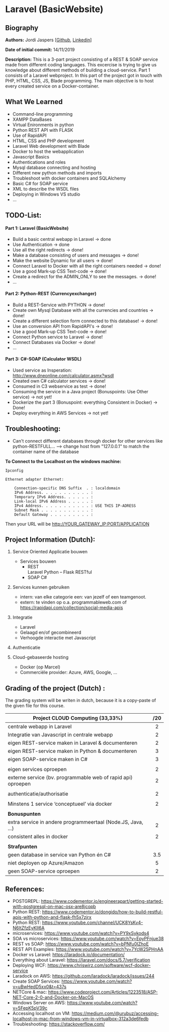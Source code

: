 # Laravel (BasicWebsite)

## Biography  
**Authors:**
Jordi Jaspers [[Github](https://github.com/Jordi-Jaspers "Github Page"), [Linkedin](https://www.linkedin.com/in/jordi-jaspers/ "Linkedin Page")] 
  
**Date of initial commit:** 
14/11/2019  

**Description:**
This is a 3-part project consisting of a REST & SOAP service made from different coding languages. This excercise is trying to give us knowledge about different methods of building a cloud-service. Part 1 consists of a Laravel webproject. In this part of the project got in touch with PHP, HTML, CSS, JS, Blade programming. The main objective is to host every created service on a Docker-container.

## What We Learned
 * Command-line programming
 *  XAMPP DataBases
 * Virtual Enironments in python
 * Python REST API with FLASK
 * Use of RapidAPI 
 * HTML, CSS and PHP development
 * Laravel Web development with Blade
 * Docker to host the webapplication
 * Javascript Basics
 * Authentications and roles
 * Mysql database connecting and hosting
 * Different new python methods and imports
 * Troubleshoot with docker containers and SQLAlchemy
 * Basic C# for SOAP service
 * XML to describe the WSDL files
 * Deploying in Windows VS studio
 * ...
  
## TODO-List:  
#### Part 1:  Laravel (BasicWebsite)
-   Build a basic central webapp in Laravel -> done
-   Use Authentication -> done
-   Use all the right redirects -> done!
-   Make a database consisting of users and messages -> done!
-   Make the website Dynamic for all users -> done!
-   Connect Laravel to Docker with all the right containers needed -> done!
-   Use a good Mark-up CSS Text-code -> done!
-   Create a redirect for the ADMIN_ONLY to see the messages. -> done!
-   ...

#### Part 2:  Python-REST (Currencyexchanger)
-   Build a REST-Service with PYTHON -> done!
-   Create own Mysql Database with all the currencies and countries -> done!
-   Create a different selection form connected to this database! -> done!
-   Use an conversion API from RapidAPI's -> done!
-   Use a good Mark-up CSS Text-code -> done!
-   Connect Python service to Laravel -> done!
-   Connect Databases via Docker -> done!
- ...

#### Part 3:  C#-SOAP (Calculator WSDL)
-   Used service as Insperation: <http://www.dneonline.com/calculator.asmx?wsdl>
-   Created own C# calculator services -> done!
-   Consumed in C3 webservice as test -> done!
-   Consuming the service in a Java project (Bonuspoints: Use Other service) -> not yet!
-   Dockerize the part 3 (Bonuspoint: everything Consistent in Docker) -> Done!
-   Deploy everything in AWS Services -> not yet!

## Troubleshooting:   
-   Can't connect different databases through docker for other services like python-RESTFULL... --> change host from "127.0.0.1" to match the container name of the database

**To Connect to the Localhost on the windows machine:**
```
Ipconfig

Ethernet adapter Ethernet:

    Connection-specific DNS Suffix  . : localdomain
    IPv6 Address. . . . . . . . . . . : 
    Temporary IPv6 Address. . . . . . : 
    Link-local IPv6 Address . . . . . : 
    IPv4 Address. . . . . . . . . . . : USE THIS IP-ADRESS
    Subnet Mask . . . . . . . . . . . : 
    Default Gateway . . . . . . . . . : 
```
Then your URL will be <http://YOUR_GATEWAY_IP:PORT/APPLICATION>

## Project Information (Dutch):  
1. Service Oriented Applicatie bouwen
    - Services bouwen
        * REST    
            Laravel
            Python – Flask RESTful
        * SOAP
            C#

2. Services kunnen gebruiken
    - intern: van elke categorie een: van jezelf of een teamgenoot.
    - extern: te vinden op o.a. programmableweb.com of https://rapidapi.com/collection/social-media-apis

3. Integratie
    - Laravel
    - Gelaagd en/of gecombineerd
    - Verhoogde interactie met Javascript

3. Authenticatie

4. Cloud-gebaseerde hosting
    - Docker (op Marcel)
    - Commerciële provider: Azure, AWS, Google, …

## Grading of  the project (Dutch) :  
The grading system will be writen in dutch, because it is a copy-paste of the given file for this course.

| Project CLOUD Computing (33,33%)                                                            |     /20     | 
| ------------------------------------------------------------------------------|:----------:|
|centrale webapp in Laravel                                                             |         2       |
|Integratie van Javascript in centrale webapp                                   |           2     |
|eigen REST-service maken in Laravel & documenteren                                   |       2         |
|eigen REST-service maken in Python & documenteren                                   |        3        |
|eigen SOAP-service maken in C#                                   |         3       |
|                                                                                            |                |
|eigen services oproepen                                                                    |          2      |
|externe service (bv. programmable web of rapid api) oproepen       |           2     |
|                                   |                |
|authenticatie/authorisatie                                   |          2      |
|                                   |                |
|Minstens 1 service ‘conceptueel’ via docker                                   |           2     |
|                                   |                |
|**Bonuspunten**                                   |                |
|extra service in andere programmeertaal (Node.JS, Java, ...)                       |        2        |
|consistent alles in docker                                   |        2        |
|                                   |                |
|**Strafpunten**                               |                |
|geen database in service van Python én C#                                   |       3.5         |
|niet deployen op Azure/Amazon                                   |       5         |
|geen SOAP-service oproepen                                   |          2      |

## References:  
 * POSTGREPL: <https://www.codementor.io/engineerapart/getting-started-with-postgresql-on-mac-osx-are8jcopb>
 * Python REST: <https://www.codementor.io/dongido/how-to-build-restful-apis-with-python-and-flask-fh5x7zjrx>
 * Python REST: <https://www.youtube.com/channel/UCK8YsKv4-N6ItZfzEyKlI6A>
 * microservices: <https://www.youtube.com/watch?v=PY9xSykods4>
 * SOA vs microservices: <https://www.youtube.com/watch?v=EpyPFnjue38>
 * REST vs SOAP: <https://www.youtube.com/watch?v=bPNfu0IZhoE>
 * REST API Examples: <https://www.youtube.com/watch?v=7YcW25PHnAA>
 * Docker vs Laravel: <https://laradock.io/documentation/>
 * Everything about Laravel: <https://laravel.com/docs/5.7/verification>
 * Deploying WCF: <https://www.chriswirz.com/software/wcf-docker-service>
 * Laradock on AWS: <https://github.com/laradock/laradock/issues/244>
 * Create SOAP Services: <https://www.youtube.com/watch?v=uBwHedD5xx0&t=437s>
 * NETCore & mac: <https://www.codeproject.com/Articles/1223518/ASP-NET-Core-2-0-and-Docker-on-MacOS>
 * Windows Server on AWS: <https://www.youtube.com/watch?v=5FepK5pV39c>
 * Accessing localhost on VM: <https://medium.com/@urubuz/accessing-localhost-in-mac-from-windows-vm-in-virtualbox-312a3de6fedb>
 * Troubleshooting: <https://stackoverflow.com/>
